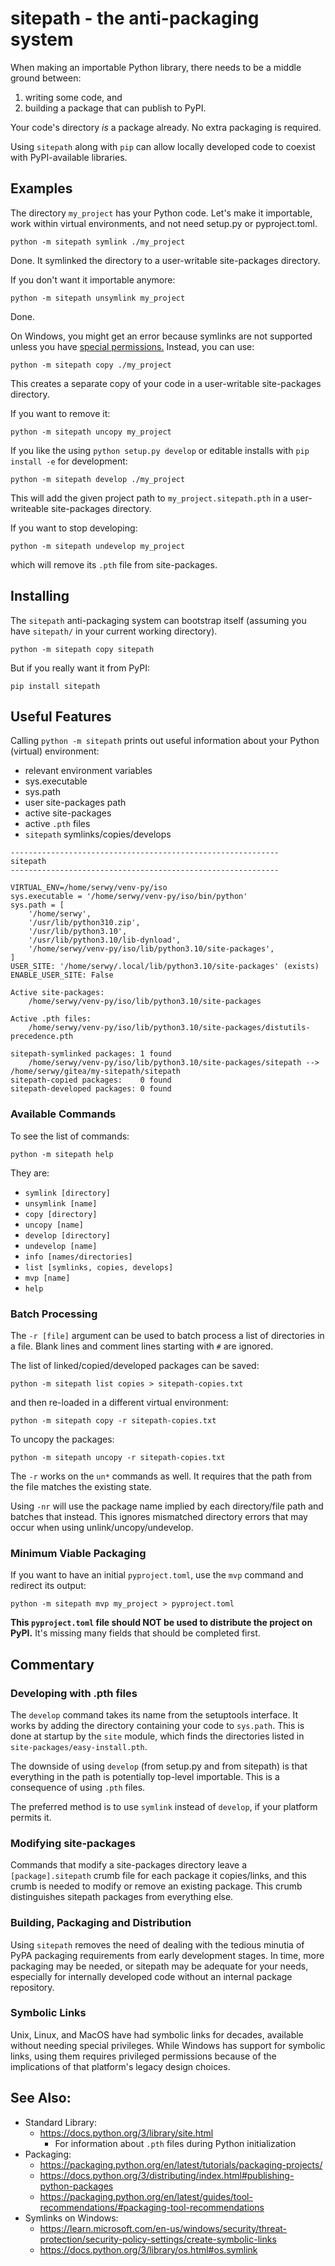 # sitepath - the anti-packaging system

When making an importable Python library, there needs to be a middle ground between:

1. writing some code, and
2. building a package that can publish to PyPI.

Your code's directory _is_ a package already. No extra packaging is required.

Using `sitepath` along with `pip` can allow locally developed code to coexist with PyPI-available libraries.

## Examples

The directory `my_project` has your Python code. Let's make it importable, work within virtual environments, and not need setup.py or pyproject.toml.

    python -m sitepath symlink ./my_project

Done. It symlinked the directory to a user-writable site-packages directory.

If you don't want it importable anymore:

    python -m sitepath unsymlink my_project

Done.

On Windows, you might get an error because symlinks are not supported unless you have [special permissions.](https://docs.python.org/3/library/os.html#os.symlink)  Instead, you can use:

    python -m sitepath copy ./my_project

This creates a separate copy of your code in a user-writable site-packages directory.

If you want to remove it:

    python -m sitepath uncopy my_project

If you like the using `python setup.py develop` or editable installs with `pip install -e` for development:

    python -m sitepath develop ./my_project

This will add the given project path to `my_project.sitepath.pth` in a user-writeable site-packages directory.

If you want to stop developing:

    python -m sitepath undevelop my_project

which will remove its `.pth` file from site-packages.


## Installing

The `sitepath` anti-packaging system can bootstrap itself (assuming you have `sitepath/` in your current working directory).

    python -m sitepath copy sitepath

But if you really want it from PyPI:

    pip install sitepath


## Useful Features

Calling `python -m sitepath` prints out useful information about your Python (virtual) environment:

- relevant environment variables
- sys.executable
- sys.path
- user site-packages path
- active site-packages
- active `.pth` files
- `sitepath` symlinks/copies/develops

```
------------------------------------------------------------
sitepath
------------------------------------------------------------

VIRTUAL_ENV=/home/serwy/venv-py/iso
sys.executable = '/home/serwy/venv-py/iso/bin/python'
sys.path = [
    '/home/serwy',
    '/usr/lib/python310.zip',
    '/usr/lib/python3.10',
    '/usr/lib/python3.10/lib-dynload',
    '/home/serwy/venv-py/iso/lib/python3.10/site-packages',
]
USER_SITE: '/home/serwy/.local/lib/python3.10/site-packages' (exists)
ENABLE_USER_SITE: False

Active site-packages:
    /home/serwy/venv-py/iso/lib/python3.10/site-packages

Active .pth files:
    /home/serwy/venv-py/iso/lib/python3.10/site-packages/distutils-precedence.pth

sitepath-symlinked packages: 1 found
    /home/serwy/venv-py/iso/lib/python3.10/site-packages/sitepath --> /home/serwy/gitea/my-sitepath/sitepath
sitepath-copied packages:    0 found
sitepath-developed packages: 0 found

```

### Available Commands

To see the list of commands:

    python -m sitepath help

They are:
- `symlink [directory]`
- `unsymlink [name]`
- `copy [directory]`
- `uncopy [name]`
- `develop [directory]`
- `undevelop [name]`
- `info [names/directories]`
- `list [symlinks, copies, develops]`
- `mvp [name]`
- `help`

### Batch Processing

The `-r [file]` argument can be used to batch process a list of directories in a file. Blank lines and comment lines starting with `#` are ignored.

The list of linked/copied/developed packages can be saved:

    python -m sitepath list copies > sitepath-copies.txt

and then re-loaded in a different virtual environment:

    python -m sitepath copy -r sitepath-copies.txt

To uncopy the packages:

    python -m sitepath uncopy -r sitepath-copies.txt

The `-r` works on the `un*` commands as well. It requires that the path from the file matches the existing state.

Using `-nr` will use the package name implied by each directory/file path and batches that instead. This ignores mismatched directory errors that may occur when using unlink/uncopy/undevelop.


### Minimum Viable Packaging

If you want to have an initial `pyproject.toml`, use the `mvp` command and redirect
its output:

    python -m sitepath mvp my_project > pyproject.toml

__This `pyproject.toml` file should NOT be used to distribute the project on PyPI.__ It's missing many fields that should be completed first.

## Commentary

### Developing with .pth files
The `develop` command takes its name from the setuptools interface. It works by adding the directory containing your code to `sys.path`. This is done at startup by the `site` module, which finds the directories listed in `site-packages/easy-install.pth`.

The downside of using `develop` (from setup.py and from sitepath) is that everything in the path is potentially top-level importable. This is a consequence of using `.pth` files.

The preferred method is to use `symlink` instead of `develop`, if your platform permits it.

### Modifying site-packages

Commands that modify a site-packages directory leave a `[package].sitepath` crumb file for each package it copies/links, and this crumb is needed to modify or remove an existing package. This crumb distinguishes sitepath packages from everything else.

### Building, Packaging and Distribution

Using `sitepath` removes the need of dealing with the tedious minutia of PyPA packaging requirements from early development stages. In time, more packaging may be needed, or sitepath may be adequate for your needs, especially for internally developed code without an internal package repository.

### Symbolic Links

Unix, Linux, and MacOS have had symbolic links for decades, available without needing special privileges. While Windows has support for symbolic links, using them requires privileged permissions because of the implications of that platform's legacy design choices.

## See Also:
- Standard Library:
    - https://docs.python.org/3/library/site.html
        - For information about `.pth` files during Python initialization
- Packaging:
    - https://packaging.python.org/en/latest/tutorials/packaging-projects/
    - https://docs.python.org/3/distributing/index.html#publishing-python-packages
    - https://packaging.python.org/en/latest/guides/tool-recommendations/#packaging-tool-recommendations
- Symlinks on Windows:
    - https://learn.microsoft.com/en-us/windows/security/threat-protection/security-policy-settings/create-symbolic-links
    - https://docs.python.org/3/library/os.html#os.symlink
